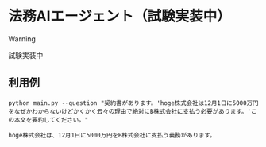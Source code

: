# 法務AIエージェント（試験実装中）

> [!WARNING]
> 試験実装中

## 利用例

```shell
python main.py --question "契約書があります。'hoge株式会社は12月1日に5000万円をなぜかわからないけどかくかく云々の理由で絶対にB株式会社に支払う必要があります。'この本文を要約してください。"

hoge株式会社は、12月1日に5000万円をB株式会社に支払う義務があります。
```
